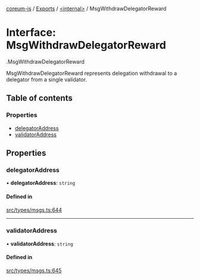 [coreum-js](../README.md) / [Exports](../modules.md) / [<internal\>](../modules/internal_.md) / MsgWithdrawDelegatorReward

# Interface: MsgWithdrawDelegatorReward

[<internal>](../modules/internal_.md).MsgWithdrawDelegatorReward

MsgWithdrawDelegatorReward represents delegation withdrawal to a delegator
from a single validator.

## Table of contents

### Properties

- [delegatorAddress](internal_.MsgWithdrawDelegatorReward.md#delegatoraddress)
- [validatorAddress](internal_.MsgWithdrawDelegatorReward.md#validatoraddress)

## Properties

### delegatorAddress

• **delegatorAddress**: `string`

#### Defined in

[src/types/msgs.ts:644](https://github.com/PyramydLabs/coreum-js/blob/75debec/src/types/msgs.ts#L644)

___

### validatorAddress

• **validatorAddress**: `string`

#### Defined in

[src/types/msgs.ts:645](https://github.com/PyramydLabs/coreum-js/blob/75debec/src/types/msgs.ts#L645)

